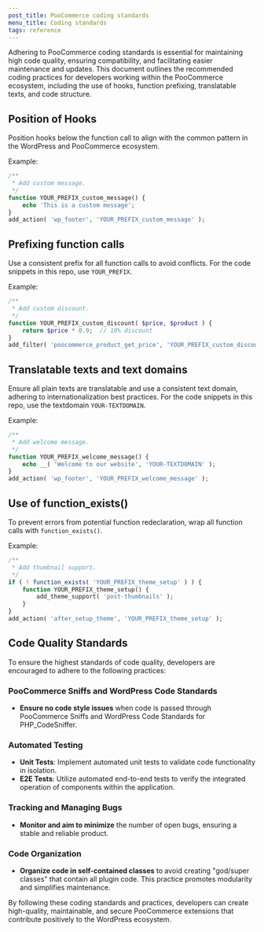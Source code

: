 ```yaml
---
post_title: PooCommerce coding standards
menu_title: Coding standards
tags: reference
---
```


Adhering to PooCommerce coding standards is essential for maintaining high code quality, ensuring compatibility, and facilitating easier maintenance and updates. This document outlines the recommended coding practices for developers working within the PooCommerce ecosystem, including the use of hooks, function prefixing, translatable texts, and code structure.


## Position of Hooks

Position hooks below the function call to align with the common pattern in the WordPress and PooCommerce ecosystem.

Example:

```php
/**
 * Add custom message.
 */
function YOUR_PREFIX_custom_message() {
    echo 'This is a custom message';
}
add_action( 'wp_footer', 'YOUR_PREFIX_custom_message' );
```

## Prefixing function calls

Use a consistent prefix for all function calls to avoid conflicts. For the code snippets in this repo, use `YOUR_PREFIX`.

Example:

```php
/**
 * Add custom discount.
 */
function YOUR_PREFIX_custom_discount( $price, $product ) {
    return $price * 0.9;  // 10% discount
}
add_filter( 'poocommerce_product_get_price', 'YOUR_PREFIX_custom_discount', 10, 2 );
```

## Translatable texts and text domains

Ensure all plain texts are translatable and use a consistent text domain, adhering to internationalization best practices. For the code snippets in this repo, use the textdomain `YOUR-TEXTDOMAIN`.

Example:

```php
/**
 * Add welcome message.
 */
function YOUR_PREFIX_welcome_message() {
    echo __( 'Welcome to our website', 'YOUR-TEXTDOMAIN' );
}
add_action( 'wp_footer', 'YOUR_PREFIX_welcome_message' );
```

## Use of function_exists()

To prevent errors from potential function redeclaration, wrap all function calls with `function_exists()`.

Example:

```php
/**
 * Add thumbnail support.
 */
if ( ! function_exists( 'YOUR_PREFIX_theme_setup' ) ) {
    function YOUR_PREFIX_theme_setup() {
        add_theme_support( 'post-thumbnails' );
    }
}
add_action( 'after_setup_theme', 'YOUR_PREFIX_theme_setup' );
```

## Code Quality Standards

To ensure the highest standards of code quality, developers are encouraged to adhere to the following practices:

### PooCommerce Sniffs and WordPress Code Standards

- **Ensure no code style issues** when code is passed through PooCommerce Sniffs and WordPress Code Standards for PHP_CodeSniffer.

### Automated Testing

- **Unit Tests**: Implement automated unit tests to validate code functionality in isolation.
- **E2E Tests**: Utilize automated end-to-end tests to verify the integrated operation of components within the application.

### Tracking and Managing Bugs

- **Monitor and aim to minimize** the number of open bugs, ensuring a stable and reliable product.

### Code Organization

- **Organize code in self-contained classes** to avoid creating "god/super classes" that contain all plugin code. This practice promotes modularity and simplifies maintenance.

By following these coding standards and practices, developers can create high-quality, maintainable, and secure PooCommerce extensions that contribute positively to the WordPress ecosystem.
